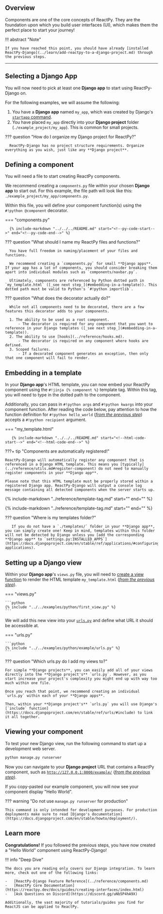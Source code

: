 ## Overview

<p class="intro" markdown>

Components are one of the core concepts of ReactPy. They are the foundation upon which you build user interfaces (UI), which makes them the perfect place to start your journey!

</p>

!!! abstract "Note"

    If you have reached this point, you should have already [installed ReactPy-Django](../learn/add-reactpy-to-a-django-project.md) through the previous steps.

---

## Selecting a Django App

You will now need to pick at least one **Django app** to start using ReactPy-Django on.

For the following examples, we will assume the following:

1. You have a **Django app** named `my_app`, which was created by Django's [`startapp` command](https://docs.djangoproject.com/en/stable/intro/tutorial01/#creating-the-polls-app).
2. You have placed `my_app` directly into your **Django project** folder (`./example_project/my_app`). This is common for small projects.

??? question "How do I organize my Django project for ReactPy?"

      ReactPy-Django has no project structure requirements. Organize everything as you wish, just like any **Django project**.

## Defining a component

You will need a file to start creating ReactPy components.

We recommend creating a `components.py` file within your chosen **Django app** to start out. For this example, the file path will look like this: `./example_project/my_app/components.py`.

Within this file, you will define your component function(s) using the `#!python @component` decorator.

=== "components.py"

      {% include-markdown "../../../README.md" start="<!--py-code-start-->" end="<!--py-code-end-->" %}

??? question "What should I name my ReactPy files and functions?"

      You have full freedom in naming/placement of your files and functions.

      We recommend creating a `components.py` for small **Django apps**. If your app has a lot of components, you should consider breaking them apart into individual modules such as `components/navbar.py`.

      Ultimately, components are referenced by Python dotted path in `my_template.html` ([_see next step_](#embedding-in-a-template)). This dotted path must be valid to Python's `#!python importlib`.

??? question "What does the decorator actually do?"

      While not all components need to be decorated, there are a few features this decorator adds to your components.

      1. The ability to be used as a root component.
          - The decorator is required for any component that you want to reference in your Django templates ([_see next step_](#embedding-in-a-template)).
      2. The ability to use [hooks](../reference/hooks.md).
          - The decorator is required on any component where hooks are defined.
      3. Scoped failures.
          - If a decorated component generates an exception, then only that one component will fail to render.

## Embedding in a template

In your **Django app**'s HTML template, you can now embed your ReactPy component using the `#!jinja {% component %}` template tag. Within this tag, you will need to type in the dotted path to the component.

Additionally, you can pass in `#!python args` and `#!python kwargs` into your component function. After reading the code below, pay attention to how the function definition for `#!python hello_world` ([_from the previous step_](#defining-a-component)) accepts a `#!python recipient` argument.

=== "my_template.html"

       {% include-markdown "../../../README.md" start="<!--html-code-start-->" end="<!--html-code-end-->" %}

???+ tip "Components are automatically registered!"

    ReactPy-Django will automatically register any component that is referenced in a Django HTML template. This means you [typically](../reference/utils.md#register-component) do not need to manually register components in your **Django app**.

    Please note that this HTML template must be properly stored within a registered Django app. ReactPy-Django will output a console log message containing all detected components when the server starts up.

{% include-markdown "../reference/template-tag.md" start="<!--context-start-->" end="<!--context-end-->" %}

{% include-markdown "../reference/template-tag.md" start="<!--multiple-components-start-->" end="<!--multiple-components-end-->" %}

??? question "Where is my templates folder?"

       If you do not have a `./templates/` folder in your **Django app**, you can simply create one! Keep in mind, templates within this folder will not be detected by Django unless you [add the corresponding **Django app** to `settings.py:INSTALLED_APPS`](https://docs.djangoproject.com/en/stable/ref/applications/#configuring-applications).

## Setting up a Django view

Within your **Django app**'s `views.py` file, you will need to [create a view function](https://docs.djangoproject.com/en/stable/intro/tutorial01/#write-your-first-view) to render the HTML template `my_template.html` ([_from the previous step_](#embedding-in-a-template)).

=== "views.py"

    ```python
    {% include "../../examples/python/first_view.py" %}
    ```

We will add this new view into your [`urls.py`](https://docs.djangoproject.com/en/stable/intro/tutorial01/#write-your-first-view) and define what URL it should be accessible at.

=== "urls.py"

    ```python
    {% include "../../examples/python/example/urls.py" %}
    ```

??? question "Which urls.py do I add my views to?"

    For simple **Django projects**, you can easily add all of your views directly into the **Django project's** `urls.py`. However, as you start increase your project's complexity you might end up with way too much within one file.

    Once you reach that point, we recommend creating an individual `urls.py` within each of your **Django apps**.

    Then, within your **Django project's** `urls.py` you will use Django's [`include` function](https://docs.djangoproject.com/en/stable/ref/urls/#include) to link it all together.

## Viewing your component

To test your new Django view, run the following command to start up a development web server.

```bash linenums="0"
python manage.py runserver
```

Now you can navigate to your **Django project** URL that contains a ReactPy component, such as [`http://127.0.0.1:8000/example/`](http://127.0.0.1:8000/example/) ([_from the previous step_](#setting-up-a-django-view)).

If you copy-pasted our example component, you will now see your component display "Hello World".

??? warning "Do not use `manage.py runserver` for production"

    This command is only intended for development purposes. For production deployments make sure to read [Django's documentation](https://docs.djangoproject.com/en/stable/howto/deployment/).

## Learn more

**Congratulations!** If you followed the previous steps, you have now created a "Hello World" component using ReactPy-Django!

!!! info "Deep Dive"

    The docs you are reading only covers our Django integration. To learn more, check out one of the following links:

    -   [ReactPy-Django Feature Reference](../reference/components.md)
    -   [ReactPy Core Documentation](https://reactpy.dev/docs/guides/creating-interfaces/index.html)
    -   [Ask Questions on Discord](https://discord.gg/uNb5P4hA9X)

    Additionally, the vast majority of tutorials/guides you find for ReactJS can be applied to ReactPy.
